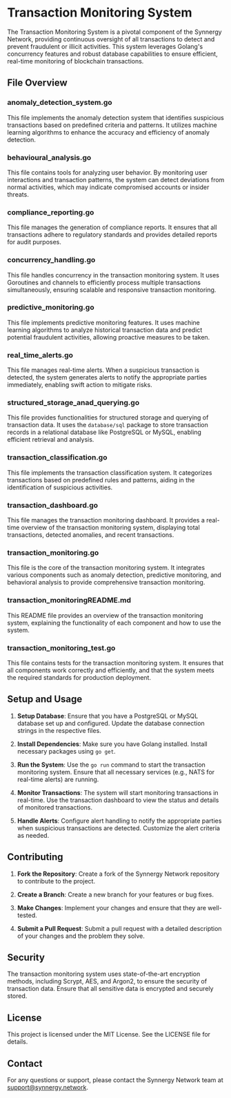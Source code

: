 # Transaction Monitoring System

The Transaction Monitoring System is a pivotal component of the Synnergy Network, providing continuous oversight of all transactions to detect and prevent fraudulent or illicit activities. This system leverages Golang's concurrency features and robust database capabilities to ensure efficient, real-time monitoring of blockchain transactions.

## File Overview

### anomaly_detection_system.go
This file implements the anomaly detection system that identifies suspicious transactions based on predefined criteria and patterns. It utilizes machine learning algorithms to enhance the accuracy and efficiency of anomaly detection.

### behavioural_analysis.go
This file contains tools for analyzing user behavior. By monitoring user interactions and transaction patterns, the system can detect deviations from normal activities, which may indicate compromised accounts or insider threats.

### compliance_reporting.go
This file manages the generation of compliance reports. It ensures that all transactions adhere to regulatory standards and provides detailed reports for audit purposes.

### concurrency_handling.go
This file handles concurrency in the transaction monitoring system. It uses Goroutines and channels to efficiently process multiple transactions simultaneously, ensuring scalable and responsive transaction monitoring.

### predictive_monitoring.go
This file implements predictive monitoring features. It uses machine learning algorithms to analyze historical transaction data and predict potential fraudulent activities, allowing proactive measures to be taken.

### real_time_alerts.go
This file manages real-time alerts. When a suspicious transaction is detected, the system generates alerts to notify the appropriate parties immediately, enabling swift action to mitigate risks.

### structured_storage_anad_querying.go
This file provides functionalities for structured storage and querying of transaction data. It uses the `database/sql` package to store transaction records in a relational database like PostgreSQL or MySQL, enabling efficient retrieval and analysis.

### transaction_classification.go
This file implements the transaction classification system. It categorizes transactions based on predefined rules and patterns, aiding in the identification of suspicious activities.

### transaction_dashboard.go
This file manages the transaction monitoring dashboard. It provides a real-time overview of the transaction monitoring system, displaying total transactions, detected anomalies, and recent transactions.

### transaction_monitoring.go
This file is the core of the transaction monitoring system. It integrates various components such as anomaly detection, predictive monitoring, and behavioral analysis to provide comprehensive transaction monitoring.

### transaction_monitoringREADME.md
This README file provides an overview of the transaction monitoring system, explaining the functionality of each component and how to use the system.

### transaction_monitoring_test.go
This file contains tests for the transaction monitoring system. It ensures that all components work correctly and efficiently, and that the system meets the required standards for production deployment.

## Setup and Usage

1. **Setup Database**: Ensure that you have a PostgreSQL or MySQL database set up and configured. Update the database connection strings in the respective files.

2. **Install Dependencies**: Make sure you have Golang installed. Install necessary packages using `go get`.

3. **Run the System**: Use the `go run` command to start the transaction monitoring system. Ensure that all necessary services (e.g., NATS for real-time alerts) are running.

4. **Monitor Transactions**: The system will start monitoring transactions in real-time. Use the transaction dashboard to view the status and details of monitored transactions.

5. **Handle Alerts**: Configure alert handling to notify the appropriate parties when suspicious transactions are detected. Customize the alert criteria as needed.

## Contributing

1. **Fork the Repository**: Create a fork of the Synnergy Network repository to contribute to the project.

2. **Create a Branch**: Create a new branch for your features or bug fixes.

3. **Make Changes**: Implement your changes and ensure that they are well-tested.

4. **Submit a Pull Request**: Submit a pull request with a detailed description of your changes and the problem they solve.

## Security

The transaction monitoring system uses state-of-the-art encryption methods, including Scrypt, AES, and Argon2, to ensure the security of transaction data. Ensure that all sensitive data is encrypted and securely stored.

## License

This project is licensed under the MIT License. See the LICENSE file for details.

## Contact

For any questions or support, please contact the Synnergy Network team at support@synnergy.network.

